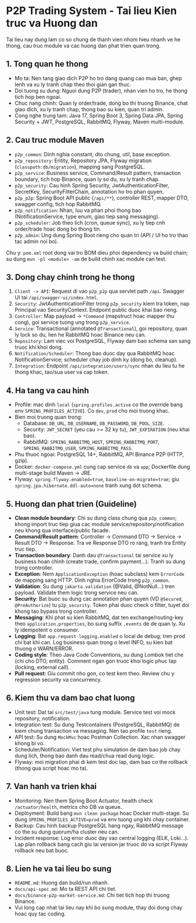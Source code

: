 # P2P Trading System - Tai lieu Kien truc va Huong dan

Tai lieu nay dung lam co so chung de thanh vien nhom hieu nhanh ve he thong, cau truc module va cac huong dan phat trien quan trong.

## 1. Tong quan he thong
- Mo ta: Nen tang giao dich P2P ho tro dang quang cao mua ban, ghep lenh va xu ly tranh chap theo thoi gian gan thuc.
- Doi tuong su dung: Nguoi dung P2P (trader), nhan vien ho tro, he thong tich hop ben ngoai.
- Chuc nang chinh: Quan ly order/trade, dong bo thi truong Binance, chat giao dich, xu ly tranh chap, thong bao su kien, quan tri admin.
- Cong nghe trung tam: Java 17, Spring Boot 3, Spring Data JPA, Spring Security + JWT, PostgreSQL, RabbitMQ, Flyway, Maven multi-module.

## 2. Cau truc module Maven
- `p2p_common`: Dinh nghia constant, dto chung, util, base exception.
- `p2p_repository`: Entity, Repository JPA, Flyway migration (`classpath:db/migration`), mapping sang PostgreSQL.
- `p2p_service`: Business service, Command/Result pattern, transaction boundary, tich hop Binance, quan ly so du, xu ly tranh chap.
- `p2p_security`: Cau hinh Spring Security, JwtAuthenticationFilter, SecretKey, SecurityFilterChain, annotation ho tro phan quyen.
- `p2p_p2p`: Spring Boot API public (`/api/**`), controller REST, mapper DTO, swagger config, tich hop RabbitMQ.
- `p2p_notification`: Nhan, luu va phan phoi thong bao (NotificationService, type enum, giao tiep sang messaging).
- `p2p_scheduler`: Job theo lich (cron, queue sync), xu ly tiep cnh order/trade hoac dong bo thong tin.
- `p2p_admin`: Ung dung Spring Boot rieng cho quan tri (API / UI ho tro thao tac admin noi bo).

Chu y: `pom.xml` root dong vai tro BOM dieu phoi dependency va build chain; su dung `mvn -pl <module> -am` de build chinh xac module can test.

## 3. Dong chay chinh trong he thong
1. `Client -> API`: Request di vao `p2p_p2p` qua servlet path `/api`. Swagger UI tai `/api/swagger-ui/index.html`.
2. `Security`: JwtAuthenticationFilter trong `p2p_security` kiem tra token, nap Principal vao SecurityContext. Endpoint public duoc khai bao rieng.
3. `Controller`: Map payload -> `*Command` (mapstruct hoac mapper thu cong), goi service tuong ung trong `p2p_service`.
4. `Service`: Transactional (annotated `@Transactional`), goi repository, quan ly lock so du, lien he RabbitMQ hoac Binance neu can.
5. `Repository`: Lam viec voi PostgreSQL, Flyway dam bao schema san sang truoc khi khoi dong.
6. `Notification/Scheduler`: Thong bao duoc day qua RabbitMQ hoac NotificationService; scheduler chay job dinh ky (dong bo, cleanup).
7. `Integration`: Endpoint `/api/integration/users/sync` nhan du lieu tu he thong khac, tao/sua user va cap token.

## 4. Ha tang va cau hinh
- Profile: mac dinh `local` (`spring.profiles.active` co the override bang env `SPRING_PROFILES_ACTIVE`). Co `dev`, `prod` cho moi truong khac.
- Bien moi truong quan trong:
  - Database: `DB_URL`, `DB_USERNAME`, `DB_PASSWORD`, `DB_POOL_SIZE`.
  - Security: `JWT_SECRET` (yeu cau >= 32 ky tu), `JWT_EXPIRATION` (neu khai bao).
  - RabbitMQ: `SPRING_RABBITMQ_HOST`, `SPRING_RABBITMQ_PORT`, `SPRING_RABBITMQ_USER`, `SPRING_RABBITMQ_PASS`.
- Phu thuoc ngoai: PostgreSQL 14+, RabbitMQ, API Binance P2P (HTTP, gzip).
- Docker: `docker-compose.yml` cung cap service `db` va `app`; Dockerfile dung multi-stage build Maven -> JRE.
- Flyway: `spring.flyway.enabled=true`, `baseline-on-migrate=true`; giu `spring.jpa.hibernate.ddl-auto=none` tranh xung dot schema.

## 5. Huong dan phat trien (Guideline)
- **Clean module boundary**: Chi su dung class chung qua `p2p_common`; khong import truc tiep giua cac module service/repository/notification neu khong qua interface/public facade.
- **Command/Result pattern**: Controller -> Command DTO -> Service -> Result DTO -> Response. Tra ve Response DTO ro rang, tranh tra Entity truc tiep.
- **Transaction boundary**: Danh dau `@Transactional` tai service xu ly business hoan chinh (create trade, confirm payment...). Tranh su dung trong controller.
- **Exception**: Nem `ApplicationException` (hoac subclass) kem `ErrorCode` de mapping sang HTTP. Dinh nghia ErrorCode trong `p2p_common`.
- **Validation**: Su dung `jakarta.validation` (@Valid, @NotNull...) tren payload. Validate them logic trong service neu can.
- **Security**: Bat buoc su dung cac annotation phan quyen (VD `@Secured`, `@PreAuthorize`) tu `p2p_security`. Token phai duoc check o filter, tuyet doi khong tao bypass trong controller.
- **Messaging**: Khi phat su kien RabbitMQ, dat ten exchange/routing-key theo `application.properties`, bo sung suffix `.events` de de quan ly. Xu ly idempotent o consumer.
- **Logging**: Bat `app.request-logging.enabled` o local de debug; tren prod chi bat khi can. Log business quan trong o level INFO, su kien bat thuong o WARN/ERROR.
- **Coding style**: Theo Java Code Conventions, su dung Lombok tiet che (chi cho DTO, entity). Comment ngan gon truoc khoi logic phuc tap (locking, external call).
- **Pull request**: Giu commit nho gon, co test kem theo. Review chu y regression security va concurrency.

## 6. Kiem thu va dam bao chat luong
- Unit test: Dat tai `src/test/java` tung module. Service test voi mock repository, notification.
- Integration test: Su dung Testcontainers (PostgreSQL, RabbitMQ) de kiem chung transaction va messaging. Nen tao profile `test` rieng.
- API test: Su dung `MockMvc` hoac Postman Collection. Xac nhan swagger khong bi vo.
- Scheduler/Notification: Viet test phu simulation de dam bao job chay dung lich, thong bao danh dau read/chua read dung logic.
- Flyway: moi migration phai di kem test doc lap, dam bao co the rollback (thong qua script hoac mo ta). 

## 7. Van hanh va trien khai
- Monitoring: Nen them Spring Boot Actuator, health check `/actuator/health`, metrics cho DB va queue.
- Deployment: Build bang `mvn clean package` hoac Docker multi-stage. Su dung `SPRING_PROFILES_ACTIVE=prod` va env tuong ung khi chay container.
- Backup: Cau hinh backup PostgreSQL hang ngay, RabbitMQ message co the su dung quorum/ha cluster neu can.
- Incident response: Log error duoc day vao central logging (ELK, Loki...). Lap plan rollback bang cach giu lai version jar truoc do va script Flyway rollback neu bat buoc.

## 8. Lien he va tai lieu bo sung
- `README.md`: Huong dan build/run nhanh.
- `docs/api-spec.md`: Mo ta REST API chi tiet.
- `docs/binance-p2p-market-service.md`: Chi tiet tich hop thi truong Binance.
- Vui long cap nhat tai lieu nay khi bo sung module, thay doi dong chay hoac quy tac coding.

